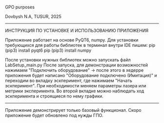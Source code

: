 GPO purposes

Dovbysh N.A, TUSUR, 2025 

------------------
ИНСТРУКЦИЯ ПО УСТАНОВКЕ И ИСПОЛЬЗОВАНИЮ ПРИЛОЖЕНИЯ

Приложение работает на основе PyQT6, numpy.
Для установки требующихся для работы библиотек в терминал внутри IDE пишем:
pip (pip3) install pyqt6
pip (pip3) install numpy

После установки нужных библиотек можно запускать файл LabSetup_main.py
После запуска, для демонстрации возможностей нажимаем "Подключить оборудование" -> после этого в хедерре приложения будет написано "Оборудование подключено (Имитация)" и переходим во вкладку эскперимент, где нажимаем "Начать эскперимент".
При необходимости меняем параметры лазера или метрики эксперимента.
Во второй вкладке можно наблюдать ход эскперимента и строящиеся по нему графики.

--------------------
Приложение демонстрирует только базовый функционал. Скоро приложение будет обновлено под нужды ГПО.
